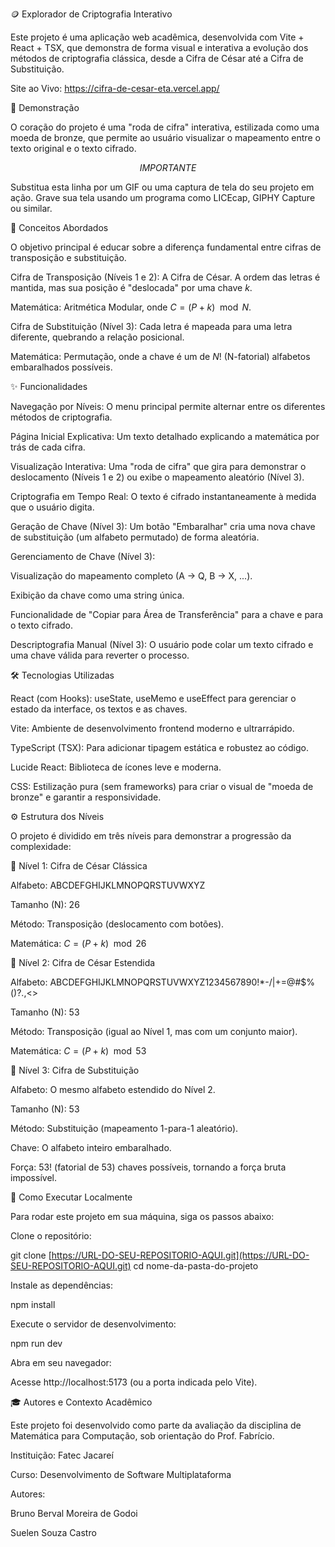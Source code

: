 🪙 Explorador de Criptografia Interativo

Este projeto é uma aplicação web acadêmica, desenvolvida com Vite + React + TSX, que demonstra de forma visual e interativa a evolução dos métodos de criptografia clássica, desde a Cifra de César até a Cifra de Substituição.

Site ao Vivo: https://cifra-de-cesar-eta.vercel.app/

🚀 Demonstração

O coração do projeto é uma "roda de cifra" interativa, estilizada como uma moeda de bronze, que permite ao usuário visualizar o mapeamento entre o texto original e o texto cifrado.

$$\!\!\! IMPORTANTE \!\!\!$$

Substitua esta linha por um GIF ou uma captura de tela do seu projeto em ação. Grave sua tela usando um programa como LICEcap, GIPHY Capture ou similar.

🎯 Conceitos Abordados

O objetivo principal é educar sobre a diferença fundamental entre cifras de transposição e substituição.

Cifra de Transposição (Níveis 1 e 2): A Cifra de César. A ordem das letras é mantida, mas sua posição é "deslocada" por uma chave $k$.

Matemática: Aritmética Modular, onde $C = (P + k) \mod N$.

Cifra de Substituição (Nível 3): Cada letra é mapeada para uma letra diferente, quebrando a relação posicional.

Matemática: Permutação, onde a chave é um de $N!$ (N-fatorial) alfabetos embaralhados possíveis.

✨ Funcionalidades

Navegação por Níveis: O menu principal permite alternar entre os diferentes métodos de criptografia.

Página Inicial Explicativa: Um texto detalhado explicando a matemática por trás de cada cifra.

Visualização Interativa: Uma "roda de cifra" que gira para demonstrar o deslocamento (Níveis 1 e 2) ou exibe o mapeamento aleatório (Nível 3).

Criptografia em Tempo Real: O texto é cifrado instantaneamente à medida que o usuário digita.

Geração de Chave (Nível 3): Um botão "Embaralhar" cria uma nova chave de substituição (um alfabeto permutado) de forma aleatória.

Gerenciamento de Chave (Nível 3):

Visualização do mapeamento completo (A -> Q, B -> X, ...).

Exibição da chave como uma string única.

Funcionalidade de "Copiar para Área de Transferência" para a chave e para o texto cifrado.

Descriptografia Manual (Nível 3): O usuário pode colar um texto cifrado e uma chave válida para reverter o processo.

🛠️ Tecnologias Utilizadas

React (com Hooks): useState, useMemo e useEffect para gerenciar o estado da interface, os textos e as chaves. 

Vite: Ambiente de desenvolvimento frontend moderno e ultrarrápido. 

TypeScript (TSX): Para adicionar tipagem estática e robustez ao código. 

Lucide React: Biblioteca de ícones leve e moderna. 

CSS: Estilização pura (sem frameworks) para criar o visual de "moeda de bronze" e garantir a responsividade. 

⚙️ Estrutura dos Níveis

O projeto é dividido em três níveis para demonstrar a progressão da complexidade:

🔑 Nível 1: Cifra de César Clássica

Alfabeto: ABCDEFGHIJKLMNOPQRSTUVWXYZ

Tamanho (N): 26

Método: Transposição (deslocamento com botões).

Matemática: $C = (P + k) \mod 26$

🔑 Nível 2: Cifra de César Estendida

Alfabeto: ABCDEFGHIJKLMNOPQRSTUVWXYZ1234567890!*-/|+=@#$%()?.,<>

Tamanho (N): 53

Método: Transposição (igual ao Nível 1, mas com um conjunto maior).

Matemática: $C = (P + k) \mod 53$

🔑 Nível 3: Cifra de Substituição

Alfabeto: O mesmo alfabeto estendido do Nível 2.

Tamanho (N): 53

Método: Substituição (mapeamento 1-para-1 aleatório).

Chave: O alfabeto inteiro embaralhado.

Força: $53!$ (fatorial de 53) chaves possíveis, tornando a força bruta impossível.

🔧 Como Executar Localmente

Para rodar este projeto em sua máquina, siga os passos abaixo:

Clone o repositório:

git clone [https://URL-DO-SEU-REPOSITORIO-AQUI.git](https://URL-DO-SEU-REPOSITORIO-AQUI.git)
cd nome-da-pasta-do-projeto



Instale as dependências:

npm install



Execute o servidor de desenvolvimento:

npm run dev



Abra em seu navegador:

Acesse http://localhost:5173 (ou a porta indicada pelo Vite).

🎓 Autores e Contexto Acadêmico

Este projeto foi desenvolvido como parte da avaliação da disciplina de Matemática para Computação, sob orientação do Prof. Fabrício.

Instituição: Fatec Jacareí

Curso: Desenvolvimento de Software Multiplataforma

Autores:

Bruno Berval Moreira de Godoi

Suelen Souza Castro
